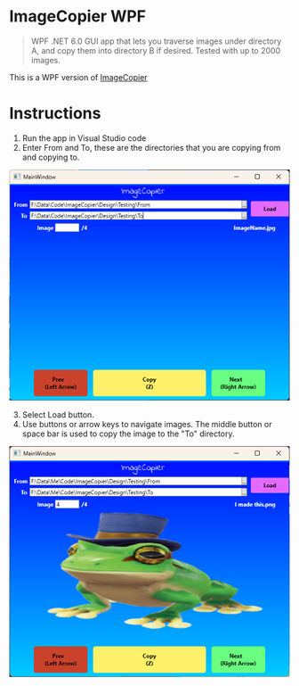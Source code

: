 ﻿# ImageCopier WPF

> WPF .NET 6.0 GUI app that lets you traverse images under directory A, and copy them into directory B if desired. Tested with up to 2000 images.

This is a WPF version of [ImageCopier](https://github.com/Gayoon1234/ImageCopier)

# Instructions
1. Run the app in Visual Studio code
2. Enter From and To, these are the directories that you are copying from and copying to.
 
![Entering directories](./images/Step1.png)

3. Select Load button.
4. Use buttons or arrow keys to navigate images. The middle button or space bar is used to copy the image to the "To" directory.
 
![LoadedImages](./images/Step2.png)

